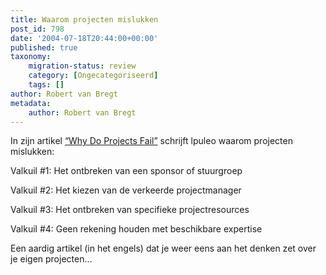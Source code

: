 ```yaml
---
title: Waarom projecten mislukken
post_id: 798
date: '2004-07-18T20:44:00+00:00'
published: true
taxonomy:
    migration-status: review
    category: [Ongecategoriseerd]
    tags: []
author: Robert van Bregt
metadata:
    author: Robert van Bregt
---
```

In zijn artikel [“Why Do Projects Fail”](https://web.archive.org/web/20050207103957/http://blogs.ittoolbox.com/pm/leadership/archives/000960.asp) schrijft lpuleo waarom projecten mislukken:

Valkuil #1: Het ontbreken van een sponsor of stuurgroep

Valkuil #2: Het kiezen van de verkeerde projectmanager

Valkuil #3: Het ontbreken van specifieke projectresources

Valkuil #4: Geen rekening houden met beschikbare expertise

Een aardig artikel (in het engels) dat je weer eens aan het denken zet over je eigen projecten…